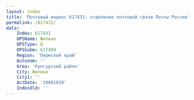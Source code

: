 ```yaml
---
layout: index
title: 'Почтовый индекс 617431: отделение почтовой связи Почты России'
permalink: /617431/
data:
    Index: 617431
    OPSName: Жилино
    OPSType: О
    OPSSubm: 617489
    Region: 'Пермский край'
    Autonom: ''
    Area: 'Кунгурский район'
    City: Жилино
    City1: ''
    ActDate: '20001030'
    IndexOld: ''
---
```

